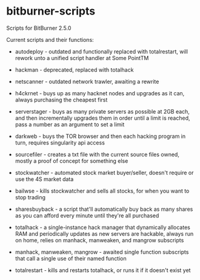 # bitburner-scripts
Scripts for BitBurner 2.5.0

Current scripts and their functions:
- autodeploy - outdated and functionally replaced with totalrestart, will rework unto a unified script handler at Some PointTM
- hackman - deprecated, replaced with totalhack
- netscanner - outdated network trawler, awaiting a rewrite

- h4ckrnet - buys up as many hacknet nodes and upgrades as it can, always purchasing the cheapest first
- serverstager - buys as many private servers as possible at 2GB each, and then incrementally upgrades them in order until a limit is reached, pass a number as an argument to set a limit
- darkweb - buys the TOR browser and then each hacking program in turn, requires singularity api access

- sourcefiler - creates a txt file with the current source files owned, mostly a proof of concept for something else

- stockwatcher - automated stock market buyer/seller, doesn't require or use the 4S market data
- bailwse - kills stockwatcher and sells all stocks, for when you want to stop trading

- sharesbuyback - a script that'll automatically buy back as many shares as you can afford every minute until they're all purchased

- totalhack - a single-instance hack manager that dynamically allocates RAM and periodically updates as new servers are hackable, always run on home, relies on manhack, manweaken, and mangrow subscripts
- manhack, manweaken, mangrow - awaited single function subscripts that call a single use of their named function
- totalrestart - kills and restarts totalhack, or runs it if it doesn't exist yet
